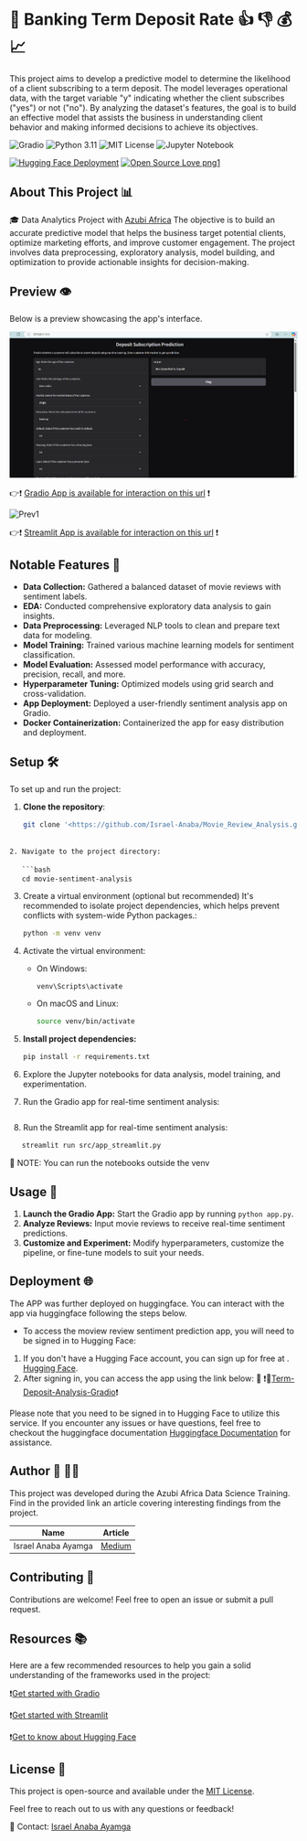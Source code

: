 # 🚀 Banking Term Deposit Rate  👍 👎 💰 📈

This project aims to develop a predictive model to determine the likelihood of a client subscribing to a term deposit. The model leverages operational data, with the target variable "y" indicating whether the client subscribes ("yes") or not ("no"). By analyzing the dataset's features, the goal is to build an effective model that assists the business in understanding client behavior and making informed decisions to achieve its objectives.

<!-- ![Deep Learning](https://img.shields.io/badge/Deep%20Learning-Enabled-brightgreen) -->
<!-- ![NLP](https://img.shields.io/badge/NLP-Ready-blue) -->
![Gradio](https://img.shields.io/badge/Gradio-Integrated-orange)
![Python 3.11](https://img.shields.io/badge/Python-3.11%2B-blue)
![MIT License](https://img.shields.io/badge/License-MIT-lightgrey)
![Jupyter Notebook](https://img.shields.io/badge/Notebook-Jupyter-yellow)
<!-- ![Docker](https://img.shields.io/badge/Docker-Ready-blueviolet) -->
[![Hugging Face Deployment](https://img.shields.io/badge/Hugging%20Face-Deployed-brightgreen)](https://huggingface.co/my-awesome-ml-web-app)
[![Open Source Love png1](https://badges.frapsoft.com/os/v1/open-source.png?v=103)](https://github.com/ellerbrock/open-source-badges/)


## About This Project 📊

🎓 Data Analytics Project with [Azubi Africa](https://www.azubiafrica.org/data-analytics)
The objective is to build an accurate predictive model that helps the business target potential clients, optimize marketing efforts, and improve customer engagement. The project involves data preprocessing, exploratory analysis, model building, and optimization to provide actionable insights for decision-making.

## Preview 👁️

Below is a preview showcasing the app's interface.

![Prev](Screenshots/Term_Deposit1.png)

👉❗ [Gradio App is available for interaction on this url](http://127.0.0.1:7860/) ❗


![Prev1](Screenshots/Movie_app4.jpeg)


👉❗ [Streamlit App is available for interaction on this url](http://localhost:8501) ❗

## Notable Features 🌟

- **Data Collection:** Gathered a balanced dataset of movie reviews with sentiment labels.
- **EDA:** Conducted comprehensive exploratory data analysis to gain insights.
- **Data Preprocessing:** Leveraged NLP tools to clean and prepare text data for modeling.
- **Model Training:** Trained various machine learning models for sentiment classification.
- **Model Evaluation:** Assessed model performance with accuracy, precision, recall, and more.
- **Hyperparameter Tuning:** Optimized models using grid search and cross-validation.
- **App Deployment:** Deployed a user-friendly sentiment analysis app on Gradio.
- **Docker Containerization:** Containerized the app for easy distribution and deployment.

## Setup 🛠️

To set up and run the project:

1. **Clone the repository**:
   ```bash
   git clone '<https://github.com/Israel-Anaba/Movie_Review_Analysis.git>'
   ```

```

2. Navigate to the project directory:

   ```bash
   cd movie-sentiment-analysis
```

3. Create a virtual environment (optional but recommended)
   It's recommended to isolate project dependencies, which helps prevent conflicts with system-wide Python packages.:

   ```bash
   python -m venv venv
   ```
4. Activate the virtual environment:

   - On Windows:
     ```bash
     venv\Scripts\activate
     ```
   - On macOS and Linux:
     ```bash
     source venv/bin/activate
     ```
5. **Install project dependencies:**

   ```bash
   pip install -r requirements.txt
   ```
6. Explore the Jupyter notebooks for data analysis, model training, and experimentation.
7. Run the Gradio app for real-time sentiment analysis:

   ```bash python src/app.py
   ```
8. Run the Streamlit app for real-time sentiment analysis:

```bash
   streamlit run src/app_streamlit.py

```

🚥 NOTE: You can run the notebooks outside the venv


## Usage 🚀

1. **Launch the Gradio App:** Start the Gradio app by running `python app.py`.
2. **Analyze Reviews:** Input movie reviews to receive real-time sentiment predictions.
3. **Customize and Experiment:** Modify hyperparameters, customize the pipeline, or fine-tune models to suit your needs.

<!-- ## Dockerization 📦 -->

<!-- First create a Dockerfile, check documention : [Docker Official Documentation - Dockerfile reference](https://docs.docker.com/engine/reference/builder/)

Dockerize the application with the following commands:

```bash
# Build the Docker image
docker build -t movie-sentiment-prediction-app .

# Run the Docker container
docker run -p 7860:7860 --name movie-review-sentiment movie-sentiment-prediction-app
``` -->

## Deployment 🌐

The APP was further deployed on huggingface. You can interact with the app via huggingface following the steps below.

- To access the moview review sentiment prediction app, you will need to be signed in to Hugging Face:

1. If you don't have a Hugging Face account, you can sign up for free at .
   [Hugging Face](https://huggingface.co/signup).
2. After signing in, you can access the app using the link below:
   🔔 ❗🤖[Term-Deposit-Analysis-Gradio](https://gr8testgad-1-movie-review-analysis.hf.space)❗
   <!-- 🔔 ❗🤖[Movie-Review-Analysis-Streamlit](https://huggingface.co/spaces/gr8testgad-1/Movie-Review-Sentiment-Roberta)❗ -->

Please note that you need to be signed in to Hugging Face to utilize this service. If you encounter any issues or have questions, feel free to checkout the huggingface documentation [Huggingface Documentation](https://huggingface.co/docs) for assistance.


## Author 📖 🧑‍🎓

This project was developed during the Azubi Africa Data Science Training. Find in the provided link an article covering interesting findings from the project.

| Name                | Article                                                                                                                                                                                  |
| ------------------- | ---------------------------------------------------------------------------------------------------------------------------------------------------------------------------------------- |
| Israel Anaba Ayamga | [Medium](https://israelanaba.medium.com/) |


## Contributing 🤝

Contributions are welcome! Feel free to open an issue or submit a pull request.

## Resources 📚

Here are a few recommended resources to help you gain a solid understanding of the frameworks used in the project:

❗[Get started with Gradio](https://gradio.app/getting_started/)

❗[Get started with Streamlit](https://docs.streamlit.io/)

❗[Get to know about Hugging Face](https://huggingface.co/)

<!-- ❗[More on Docker](https://www.docker.com/) -->


## License 📜

This project is open-source and available under the [MIT License](LICENSE).

Feel free to reach out to us with any questions or feedback!

📧 Contact: [Israel Anaba Ayamga](officialanaba@gmail.com)




<!-- ## Acknowledgement 🥇

I would like to express my gratitude to the [Azubi Africa Data Analyst Program](https://www.azubiafrica.org/data-analytics) for their support and for offering valuable projects as part of this program. Not forgeting my scrum masters on this program [Rachel Appiah-Kubi](https://www.linkedin.com/in/racheal-appiah-kubi/) & [Emmanuel Koupoh](https://github.com/eaedk)



## License 📜

This project is open-source and available under the [MIT License](LICENSE).

Feel free to reach out to us with any questions or feedback!

📧 Contact: [Israel Anaba Ayamga](officialanaba@gmail.com)


